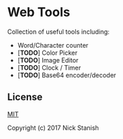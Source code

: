 # Web Tools

Collection of useful tools including:

- Word/Character counter
- [**TODO**] Color Picker
- [**TODO**] Image Editor
- [**TODO**] Clock / Timer
- [**TODO**] Base64 encoder/decoder


## License

[MIT](http://opensource.org/licenses/MIT)

Copyright (c) 2017 Nick Stanish
